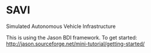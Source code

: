 # SAVI
Simulated Autonomous Vehicle Infrastructure

This is using the Jason BDI framework. To get started: http://jason.sourceforge.net/mini-tutorial/getting-started/
